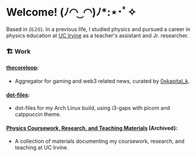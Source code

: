 # Welcome! (ﾉ◠ ͜ ◠)ﾉ*:⋆･ﾟ✧

Based in (𝟞𝟚𝟞). In a previous life, I studied physics and pursued a career in physics education at [UC Irvine](https://uci.edu/) as a teacher's assistant and Jr. researcher.

### 🏗️ Work
#### [thecoreloop](https://github.com/0xFrian/thecoreloop):
 * Aggregator for gaming and web3 related news, curated by [0xkapital_k](https://twitter.com/0xkapital_k).

#### [dot-files](https://github.com/0xFrian/dot-files):
 * dot-files for my Arch Linux build, using i3-gaps with picom and catppuccin theme.
 
#### [Physics Coursework, Research, and Teaching Materials](https://github.com/0xFrian/physics-coursework-and-research) (Archived): 
 * A collection of materials documenting my coursework, research, and teaching at UC Irvine. 
